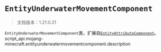 # `EntityUnderwaterMovementComponent`

> 文档版本：1.21.0.21

`EntityUnderwaterMovementComponent`类，扩展自[`EntityAttributeComponent`](./entityattributecomponent.md)。script_api.mojang-minecraft.entityunderwatermovementcomponent.description
